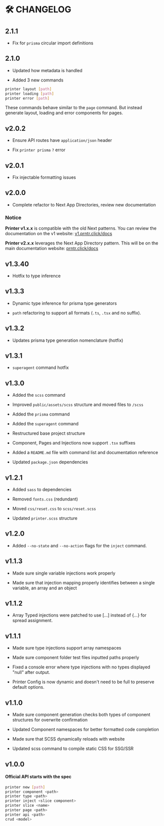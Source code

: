 # 🛠️ CHANGELOG

## 2.1.1

- Fix for `prisma` circular import definitions

## 2.1.0

- Updated how metadata is handled

- Added 3 new commands

```bash
printer layout [path]
printer loading [path]
printer error [path]
```

These commands behave similar to the `page` command. But instead generate layout, loading and error components for pages.

## v2.0.2

- Ensure API routes have `application/json` header

- Fix `printer prisma` `?` error

## v2.0.1

- Fix injectable formatting issues

## v2.0.0

- Complete refactor to Next App Directories, review new documentation

### Notice

**Printer v1.x.x** is compatible with the old Next patterns. You can review the documentation on the v1 website: [v1.prntr.click/docs](https://v1.prntr.click/docs)

**Printer v2.x.x** leverages the Next App Directory pattern. This will be on the main documentation website: [prntr.click/docs](https://prntr.click/docs)

## v1.3.40

- Hotfix to type inference

## v1.3.3

- Dynamic type inference for prisma type generators

- `path` refactoring to support all formats (`.ts`, `.tsx` and no suffix).

## v1.3.2

- Updates prisma type generation nomenclature (hotfix)

## v1.3.1

- `superagent` command hotfix

## v1.3.0

- Added the `scss` command

- Improved `public/assets/scss` structure and moved files to `/scss`

- Added the `prisma` command

- Added the `superagent` command

- Restructured base project structure

- Component, Pages and Injections now support `.tsx` suffixes

- Added a `README.md` file with command list and documentation reference

- Updated `package.json` dependencies

## v1.2.1

- Added `sass` to dependencies

- Removed `fonts.css` (redundant)

- Moved `css/reset.css` to `scss/reset.scss`

- Updated `printer.scss` structure

## v1.2.0

- Added `--no-state` and `--no-action` flags for the `inject` command.

## v1.1.3

- Made sure single variable injections work properly

- Made sure that injection mapping properly identifies between a single variable, an array and an object

## v1.1.2

- Array Typed injections were patched to use [...] instead of {...} for spread assignment.

## v1.1.1

- Made sure type injections support array namespaces

- Made sure component folder test files inputted paths properly

- Fixed a console error where type injections with no types displayed "null" after output.

- Printer Config is now dynamic and doesn't need to be full to preserve default options.

## v1.1.0

- Made sure component generation checks both types of component structures for overwrite confirmation

- Updated Component namespaces for better formatted code completion

- Made sure that SCSS dynamically reloads with website

- Updated scss command to compile static CSS for SSG/SSR

## v1.0.0

#### Official API starts with the spec

```bash
printer new [path]
printer component <path>
printer type <path>
printer inject <slice component>
printer slice <name>
printer page <path>
printer api <path>
crud <model>
```
